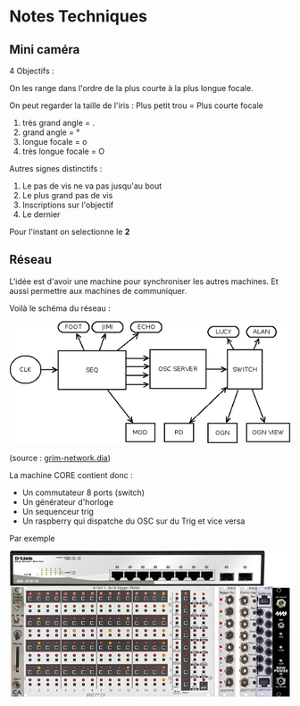 Notes Techniques
================

Mini caméra
-----------

4 Objectifs :

On les range dans l'ordre de la plus courte à la plus longue focale.

On peut regarder la taille de l'iris : Plus petit trou = Plus courte focale

1.  très grand angle = .
2.  grand angle = °
3.  longue focale = o
4.  très longue focale = O

Autres signes distinctifs :

1.  Le pas de vis ne va pas jusqu'au bout
2.  Le plus grand pas de vis
3.  Inscriptions sur l'objectif
4.  Le dernier

Pour l'instant on selectionne le **2**


Réseau
------

L'idée est d'avoir une machine pour synchroniser les autres machines. Et aussi permettre aux machines de communiquer.

Voilà le schéma du réseau :

![réseau grim](/ressources/grim-network.png)

(source : [grim-network.dia](/ressources/grim-network.dia))

La machine CORE contient donc :

- Un commutateur 8 ports (switch)
- Un générateur d'horloge 
- Un sequenceur trig
- Un raspberry qui dispatche du OSC sur du Trig et vice versa

Par exemple

![montage](/ressources/grim-network-montage.jpg)
